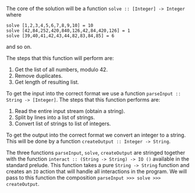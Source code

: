 The core of the solution will be a function ```solve :: [Integer] -> Integer``` where
```
solve [1,2,3,4,5,6,7,8,9,10] = 10
solve [42,84,252,420,840,126,42,84,420,126] = 1
solve [39,40,41,42,43,44,82,83,84,85] = 6
```
and so on.


The steps that this function will perform are:
1) Get the list of all numbers, modulo 42.
2) Remove duplicates.
3) Get length of resulting list.


To get the input into the correct format we use a function ```parseInput :: String -> [Integer]```.
The steps that this function performs are:
1) Read the entire input stream (obtain a string).
2) Split by lines into a list of strings.
3) Convert list of strings to list of integers.


To get the output into the correct format we convert an integer to a string.
This will be done by a function ```createOutput :: Integer -> String```.


The three functions ```parseInput```, ```solve```, ```createOutput``` are stringed together
with the function ```interact :: (String -> String) -> IO ()``` available in the standard prelude.
This function takes a pure ```String -> String``` function and creates an ```IO``` action that
will handle all interactions in the program.
We will pass to this function the composition ```parseInput >>> solve >>> createOutput```.